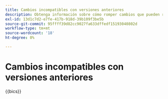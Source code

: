 ```yaml
---
title: Cambios incompatibles con versiones anteriores
description: Obtenga información sobre cómo romper cambios que pueden requerir actualizaciones en el código personalizado o la extensión.
exl-id: 13d1c7d2-e7fe-417b-918d-39b109f3be5b
source-git-commit: 95ffff39d82cc9027fa633dffedf15193040802d
workflow-type: tm+mt
source-wordcount: '18'
ht-degree: 0%

---
```


# Cambios incompatibles con versiones anteriores

{{bics}}
